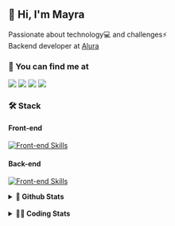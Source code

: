 ## 👋 Hi, I'm Mayra

Passionate about technology💻 and challenges⚡  
Backend developer at [Alura](https://www.alura.com.br)   

### 💬 You can find me at

<a href="https://mayra.dev" target="_blank" rel="noopener"><img src="https://img.shields.io/badge/-mayra.dev-005FED?style=flat&logo=Google-chrome&logoColor=white"/></a>
<a href="https://linkedin.com/in/mayraamaral" target="_blank" rel="noopener"><img src="https://img.shields.io/badge/-/mayraamaral-0077B5?style=flat&logo=Linkedin&logoColor=white"/></a>
<a href="mailto:mayra@mayra.dev" target="_blank" rel="noopener"><img src="https://img.shields.io/badge/-mayra@mayra.dev-D14836?style=flat&logo=Gmail&logoColor=white"/></a>
<a href="" target="_blank" rel="noopener"><img src="https://img.shields.io/badge/-mayraamaral-7289DA?style=flat&logo=Discord&logoColor=white"/></a>

### 🛠️ Stack
#### Front-end

[![Front-end Skills](https://skillicons.dev/icons?i=react,next,angular,redux,styledcomponents,html,css,sass,js,ts,figma)](https://skillicons.dev)
#### Back-end

[![Front-end Skills](https://skillicons.dev/icons?i=java,spring,hibernate,aws,idea,postgres,mysql,git,linux,bash,nodejs,docker,kubernetes,jenkins)](https://skillicons.dev)


<details>
    <summary><strong>📌 Github Stats</strong></summary>
    <br />
    <div align="center">
        <table>
      <td><img height="160em" src="https://github-readme-stats.vercel.app/api?username=mayraamaral&show_icons=true&theme=algolia&hide_border=true&hide=stars&count_private=true" alt="Readme stats"></td>
      <td><img height="160em" src="https://github-readme-stats.vercel.app/api/top-langs/?username=mayraamaral&&layout=compact&&theme=algolia&hide_border=true&langs_count=6" alt="Language stats"></td>
       </table>
  </div> 
    

  <p align="center">
    <img src="https://github-readme-streak-stats.herokuapp.com?user=mayraamaral&theme=dark&hide_border=true&date_format=j%20M%5B%20Y%5D&locale=pt-br&background=050F2C&ring=0195DD&fire=23AA7D&currStreakLabel=23AA7D" alt="Streak stats">
  </p> 
</details>

<br />

<details>
  <summary><strong>👩‍💻 Coding Stats</strong></summary>
  <br />
  
  <!--START_SECTION:waka-->
![Code Time](http://img.shields.io/badge/Code%20Time-765%20hrs%2039%20mins-blue)

**🐱 My GitHub Data** 

> 📦 640.6 kB Used in GitHub's Storage 
 > 
> 🏆 321 Contributions in the Year 2025
 > 
> 🚫 Not Opted to Hire
 > 
> 📜 64 Public Repositories 
 > 
> 🔑 34 Private Repositories 
 > 
**I'm an Early 🐤** 

```text
🌞 Morning                19176 commits       ██████░░░░░░░░░░░░░░░░░░░   23.07 % 
🌆 Daytime                48474 commits       ███████████████░░░░░░░░░░   58.31 % 
🌃 Evening                15195 commits       █████░░░░░░░░░░░░░░░░░░░░   18.28 % 
🌙 Night                  283 commits         ░░░░░░░░░░░░░░░░░░░░░░░░░   00.34 % 
```
📅 **I'm Most Productive on Wednesday** 

```text
Monday                   17066 commits       █████░░░░░░░░░░░░░░░░░░░░   20.53 % 
Tuesday                  11758 commits       ████░░░░░░░░░░░░░░░░░░░░░   14.14 % 
Wednesday                21691 commits       ███████░░░░░░░░░░░░░░░░░░   26.09 % 
Thursday                 16888 commits       █████░░░░░░░░░░░░░░░░░░░░   20.32 % 
Friday                   14974 commits       █████░░░░░░░░░░░░░░░░░░░░   18.01 % 
Saturday                 311 commits         ░░░░░░░░░░░░░░░░░░░░░░░░░   00.37 % 
Sunday                   440 commits         ░░░░░░░░░░░░░░░░░░░░░░░░░   00.53 % 
```


📊 **This Week I Spent My Time On** 

```text
🕑︎ Time Zone: America/Sao_Paulo

💬 Programming Languages: 
Java                     13 hrs 55 mins      ██████████████████████░░░   89.34 % 
SQL                      1 hr 3 mins         ██░░░░░░░░░░░░░░░░░░░░░░░   06.75 % 
TypeScript               14 mins             ░░░░░░░░░░░░░░░░░░░░░░░░░   01.55 % 
JSP                      10 mins             ░░░░░░░░░░░░░░░░░░░░░░░░░   01.08 % 
JavaScript               4 mins              ░░░░░░░░░░░░░░░░░░░░░░░░░   00.49 % 

🔥 Editors: 
IntelliJ IDEA            15 hrs 17 mins      █████████████████████████   98.04 % 
VS Code                  18 mins             ░░░░░░░░░░░░░░░░░░░░░░░░░   01.96 % 

💻 Operating System: 
Linux                    15 hrs 35 mins      █████████████████████████   100.00 % 
```

**I Mostly Code in Java** 

```text
Java                     126 repos           ███████░░░░░░░░░░░░░░░░░░   29.17 % 
JavaScript               97 repos            ██████░░░░░░░░░░░░░░░░░░░   22.45 % 
Python                   4 repos             ░░░░░░░░░░░░░░░░░░░░░░░░░   00.93 % 
PHP                      2 repos             ░░░░░░░░░░░░░░░░░░░░░░░░░   00.46 % 
Dockerfile               1 repo              ░░░░░░░░░░░░░░░░░░░░░░░░░   00.23 % 
```




 Last Updated on 28/02/2025 19:19:19 UTC
<!--END_SECTION:waka-->

</details>
